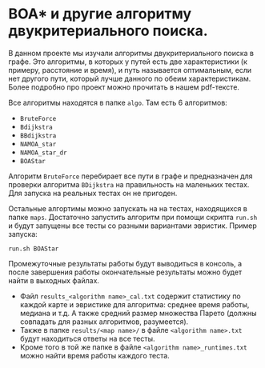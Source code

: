 # BOA* и другие алгоритму двукритериального поиска.

В данном проекте мы изучали алгоритмы двукритериального поиска в графе. Это алгоритмы, в которых у путей есть две характеристики (к примеру, расстояние и время), и путь называется оптимальным, если нет другого пути, который лучше данного по обеим характеристикам. Более подробно про проект можно прочитать в нашем pdf-тексте.

Все алгоритмы находятся в папке `algo`. Там есть 6 алгоритмов:

* `BruteForce`
* `Bdijkstra`
* `BBdijkstra`
* `NAMOA_star`
* `NAMOA_star_dr`
* `BOAStar`

Алгоритм `BruteForce` перебирает все пути в графе и предназначен для проверки алгоритма `BDijkstra` на правильность на маленьких тестах. Для запуска на реальных тестах он не пригоден.

Остальные алгортимы можно запускать на на тестах, находящихся в папке `maps`. Достаточно запустить алгоритм при помощи скрипта `run.sh` и будут запущены все тесты со разными вариантами эвристик. Пример запуска:

```
run.sh BOAStar
```

Промежуточные результаты работы будут выводиться в консоль, а после завершения работы окончательные результаты можно будет найти в выходных файлах.

* Файл `results_<algorithm name>_cal.txt` содержит статистику по каждой карте и эвристике для алгоритма: среднее время работы, медиана и т.д. А также средний размер множества Парето (должны совпадать для разных алгоритмов, разумеется).
* Также в папке `results/<map name>/`  в файле `<algorithm name>.txt` будут находиться ответы на все тесты.
* Кроме того в той же папке в файле `<algorithm name>_runtimes.txt` можно найти время работы каждого теста.
